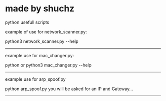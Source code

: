# made by shuchz
python usefull scripts

example of use for network_scanner.py:

python3 network_scanner.py --help

---------------------------------------------

example use for mac_changer.py:

python or python3 mac_changer.py --help

---------------------------------------------

example use for arp_spoof.py

python arp_spoof.py
you will be asked for an IP and Gateway...

---------------------------------------------

